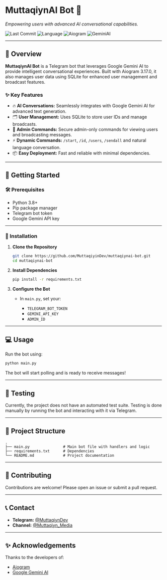 # MuttaqiynAI Bot 🤖

_Empowering users with advanced AI conversational capabilities._

![Last Commit](https://img.shields.io/github/last-commit/MuttaqiyinDev/muttaqiynai-bot?label=last%20commit)
![Language](https://img.shields.io/badge/Python-3776AB?logo=python&logoColor=white)
![Aiogram](https://img.shields.io/badge/Aiogram-3.17.0-blue)
![GeminiAI](https://img.shields.io/badge/Google%20GeminiAI-0.4.1-informational)

---

## 📖 Overview

**MuttaqiynAI Bot** is a Telegram bot that leverages Google Gemini AI to provide intelligent conversational experiences. Built with Aiogram 3.17.0, it also manages user data using SQLite for enhanced user management and broadcast features.

### ✨ Key Features

- 🔥 **AI Conversations:** Seamlessly integrates with Google Gemini AI for advanced text generation.
- 🗂️ **User Management:** Uses SQLite to store user IDs and manage broadcasts.
- 🔐 **Admin Commands:** Secure admin-only commands for viewing users and broadcasting messages.
- ⚡️ **Dynamic Commands:** `/start`, `/id`, `/users`, `/sendall` and natural language conversation.
- 📦 **Easy Deployment:** Fast and reliable with minimal dependencies.

---

## 🚀 Getting Started

### 🛠️ Prerequisites

- Python 3.8+
- Pip package manager
- Telegram bot token
- Google Gemini API key

---

### 🔧 Installation

1. **Clone the Repository**
   ```bash
   git clone https://github.com/MuttaqiyinDev/muttaqiynai-bot.git
   cd muttaqiynai-bot
   ````

2. **Install Dependencies**

   ```bash
   pip install -r requirements.txt
   ```

3. **Configure the Bot**

   * In `main.py`, set your:

     * `TELEGRAM_BOT_TOKEN`
     * `GEMINI_API_KEY`
     * `ADMIN_ID`

---

## 💻 Usage

Run the bot using:

```bash
python main.py
```

The bot will start polling and is ready to receive messages!

---

## 🧪 Testing

Currently, the project does not have an automated test suite. Testing is done manually by running the bot and interacting with it via Telegram.

---

## 📂 Project Structure

```
.
├── main.py               # Main bot file with handlers and logic
├── requirements.txt      # Dependencies
└── README.md             # Project documentation
```

---

## 🤝 Contributing

Contributions are welcome! Please open an issue or submit a pull request.

---

## 📞 Contact

* **Telegram:** [@MuttaqiynDev](https://t.me/MuttaqiynDev)
* **Channel:** [@Muttaqiyn\_Media](https://t.me/Muttaqiyn_Media)

---


## ✨ Acknowledgements

Thanks to the developers of:

* [Aiogram](https://docs.aiogram.dev/en/latest/)
* [Google Gemini AI](https://ai.google.dev/)
